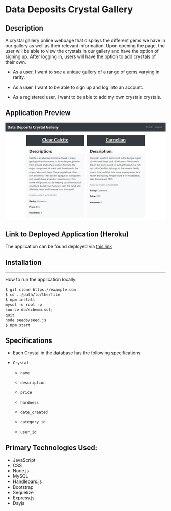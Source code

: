 # Data Deposits Crystal Gallery

## Description
A crystal gallery online webpage that displays the different gems we have in our gallery as well as their relevant information. Upon opening the page, the user will be able to view the crystals in our gallery and have the option of signing up. After logging in, users will have the option to add crystals of their own.

* As a user, I want to see a unique gallery of a range of gems varying in rarity.

* As a user, I want to be able to sign up and log into an account.

* As a registered user, I want to be able to add my own crystals crystals.

## Application Preview
![A preview of the application](https://github.com/Hrzonca/data-deposits/blob/main/images/preview.JPG)

## Link to Deployed Application (Heroku)
The application can be found deployed via [this link](https://fierce-badlands-78414.herokuapp.com/)

## Installation
***
How to run the application locally:
```
$ git clone https://example.com
$ cd ../path/to/the/file
$ npm install
mysql -u root -p
source db/schema.sql;
quit
node seeds/seed.js
$ npm start
```

## Specifications

* Each Crystal in the database has the following specifications:

 * `Crystal`

    * `name`

    * `description`

    * `price`

    * `hardness`

    * `date_created`

    * `category_id`

    * `user_id`



## Primary Technologies Used:
* JavaScript
* CSS
* Node.js
* MySQL
* Handlebars.js
* Bootstrap
* Sequelize
* Express.js
* Dayjs
